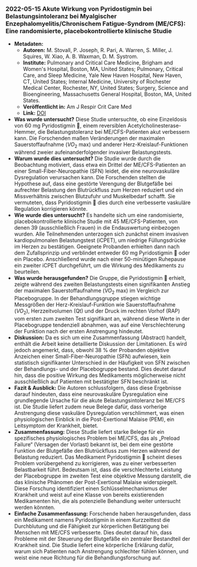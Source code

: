 ### 2022-05-15 Akute Wirkung von Pyridostigmin bei Belastungsintoleranz bei Myalgischer Enzephalomyelitis/Chronischem Fatigue-Syndrom (ME/CFS): Eine randomisierte, placebokontrollierte klinische Studie
- **Metadaten:**
    - **Autoren:** M. Stovall, P. Joseph, R. Pari, A. Warren, S. Miller, J. Squires, W. Xiao, A. B. Waxman, D. M. Systrom.
    - **Institute:** Pulmonary and Critical Care Medicine, Brigham and Women's Hospital, Boston, MA, United States; Pulmonary, Critical Care, and Sleep Medicine, Yale New Haven Hospital, New Haven, CT, United States; Internal Medicine, University of Rochester Medical Center, Rochester, NY, United States; Surgery, Science and Bioengineering, Massachusetts General Hospital, Boston, MA, United States.
    - **Veröffentlicht in:** Am J Respir Crit Care Med
    - **Link:** [DOI](https://doi.org/10.1164/ajrccm-conference.2022.205.1_MeetingAbstracts.A2063)
- **Was wurde untersucht?**
Diese Studie untersuchte, ob eine Einzeldosis von 60 mg Pyridostigmin 💊, einem reversiblen Acetylcholinesterase-Hemmer, die Belastungstoleranz bei ME/CFS-Patienten akut verbessern kann. Die Forschenden maßen Veränderungen der maximalen Sauerstoffaufnahme ($VO_{2}$ max) und anderer Herz-Kreislauf-Funktionen während zweier aufeinanderfolgender invasiver Belastungstests.
- **Warum wurde dies untersucht?**
Die Studie wurde durch die Beobachtung motiviert, dass etwa ein Drittel der ME/CFS-Patienten an einer Small-Fiber-Neuropathie (SFN) leidet, die eine neurovaskuläre Dysregulation verursachen kann. Die Forschenden stellten die Hypothese auf, dass eine gestörte Verengung der Blutgefäße bei aufrechter Belastung den Blutrückfluss zum Herzen reduziert und ein Missverhältnis zwischen Blutzufuhr und Muskelbedarf schafft. Sie vermuteten, dass Pyridostigmin 💊 dies durch eine verbesserte vaskuläre Regulation korrigieren könnte.
- **Wie wurde dies untersucht?**
Es handelte sich um eine randomisierte, placebokontrollierte klinische Studie mit 45 ME/CFS-Patienten, von denen 39 (ausschließlich Frauen) in die Endauswertung einbezogen wurden. Alle Teilnehmenden unterzogen sich zunächst einem invasiven kardiopulmonalen Belastungstest (iCPET), um niedrige Füllungsdrücke im Herzen zu bestätigen. Geeignete Probanden erhielten dann nach dem Zufallsprinzip und verblindet entweder 60 mg Pyridostigmin 💊 oder ein Placebo. Anschließend wurde nach einer 50-minütigen Ruhepause ein zweiter iCPET durchgeführt, um die Wirkung des Medikaments zu beurteilen.
- **Was wurde herausgefunden?**
Die Gruppe, die Pyridostigmin 💊 erhielt, zeigte während des zweiten Belastungstests einen signifikanten Anstieg der maximalen Sauerstoffaufnahme ($VO_{2}$ max) im Vergleich zur Placebogruppe. In der Behandlungsgruppe stiegen wichtige Messgrößen der Herz-Kreislauf-Funktion wie Sauerstoffaufnahme ($VO_{2}$), Herzzeitvolumen (Qt) und der Druck im rechten Vorhof (RAP) vom ersten zum zweiten Test signifikant an, während diese Werte in der Placebogruppe tendenziell abnahmen, was auf eine Verschlechterung der Funktion nach der ersten Anstrengung hindeutet.
- **Diskussion:**
Da es sich um eine Zusammenfassung (Abstract) handelt, enthält die Arbeit keine detaillierte Diskussion der Limitationen. Es wird jedoch angemerkt, dass, obwohl 38 % der Probanden objektive Anzeichen einer Small-Fiber-Neuropathie (SFN) aufwiesen, kein statistisch signifikanter Unterschied in der Häufigkeit von SFN zwischen der Behandlungs- und der Placebogruppe bestand. Dies deutet darauf hin, dass die positive Wirkung des Medikaments möglicherweise nicht ausschließlich auf Patienten mit bestätigter SFN beschränkt ist.
- **Fazit & Ausblick:**
Die Autoren schlussfolgern, dass diese Ergebnisse darauf hindeuten, dass eine neurovaskuläre Dysregulation eine grundlegende Ursache für die akute Belastungsintoleranz bei ME/CFS ist. Die Studie liefert zudem neue Belege dafür, dass vorherige Anstrengung diese vaskuläre Dysregulation verschlimmert, was einen physiologischen Einblick in die Post-Exertional Malaise (PEM), ein Leitsymptom der Krankheit, bietet.
- **Zusammenfassung:**
Diese Studie liefert starke Belege für ein spezifisches physiologisches Problem bei ME/CFS, das als „Preload Failure“ (Versagen der Vorlast) bekannt ist, bei dem eine gestörte Funktion der Blutgefäße den Blutrückfluss zum Herzen während der Belastung reduziert. Das Medikament Pyridostigmin 💊 scheint dieses Problem vorübergehend zu korrigieren, was zu einer verbesserten Belastbarkeit führt. Bedeutsam ist, dass die verschlechterte Leistung der Placebogruppe im zweiten Test eine objektive Messung darstellt, die das klinische Phänomen der Post-Exertional Malaise widerspiegelt. Diese Forschung identifiziert einen Schlüsselmechanismus der Krankheit und weist auf eine Klasse von bereits existierenden Medikamenten hin, die als potenzielle Behandlung weiter untersucht werden könnten.
- **Einfache Zusammenfassung:**
Forschende haben herausgefunden, dass ein Medikament namens Pyridostigmin in einem Kurzzeittest die Durchblutung und die Fähigkeit zur körperlichen Betätigung bei Menschen mit ME/CFS verbesserte. Dies deutet darauf hin, dass Probleme mit der Steuerung der Blutgefäße ein zentraler Bestandteil der Krankheit sind. Die Studie liefert eine körperliche Erklärung dafür, warum sich Patienten nach Anstrengung schlechter fühlen können, und weist eine neue Richtung für die Behandlungsforschung auf.